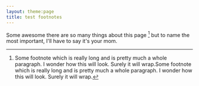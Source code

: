 ```yaml
---
layout: theme:page
title: test footnotes
---
```


Some awesome there are so many things about this page [^1] but to name the most important, I'll have to say it's your mom.


[^1]: Some footnote which is really long and is pretty much a whole paragraph. I wonder how this will look. Surely it will wrap.Some footnote which is really long and is pretty much a whole paragraph. I wonder how this will look. Surely it will wrap.
